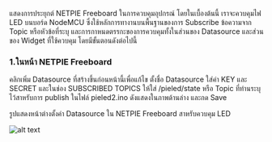 
แสดงการประยุกต์ NETPIE Freeboard ในการควบคุมอุปกรณ์ โดยในเบื้องต้นนี้ เราจะควบคุมไฟ LED บนบอร์ด NodeMCU ซึ่งใช้หลักการทางานบนพื้นฐานของการ Subscribe ข้อความจาก Topic หรือหัวข้อที่ระบุ และการกาหนดตรรกะของการควบคุมทั้งในส่วนของ Datasource และส่วนของ Widget ที่ใช้ควบคุม โดยมีขั้นตอนดังต่อไปนี้
### 1.ในหน้า NETPIE Freeboard 
คลิกเพิ่ม Datasource ที่สร้างขึ้นก่อนหน้านี้เพื่อแก้ไข ตั้งชื่อ Datasource ใส่ค่า KEY และ SECRET และในช่อง SUBSCRIBED TOPICS ให้ใส่ /pieled/state หรือ Topic ที่ท่านระบุไว้สาหรับการ publish ในไฟล์ pieled2.ino ดังแสดงในภาพด้านล่าง และกด Save

รูปแสดงหน้าต่างตั้งค่า Datasource ใน NETPIE Freeboard สาหรับควบคุม LED

![alt text](https://netpie.gitbooks.io/5-freeboard/content/assets/la1.jpg)
